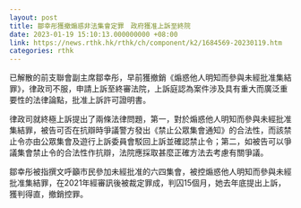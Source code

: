 ```yaml
---
layout: post
title: 鄒幸彤獲撤煽惑非法集會定罪　政府獲准上訴至終院
date: 2023-01-19 15:10:13.000000000 +08:00
link: https://news.rthk.hk/rthk/ch/component/k2/1684569-20230119.htm
categories: rthk
---
```


已解散的前支聯會副主席鄒幸彤，早前獲撤銷《煽惑他人明知而參與未經批准集結罪》，律政司不服，申請上訴至終審法院，上訴庭認為案件涉及具有重大而廣泛重要性的法律論點，批准上訴許可證明書。

律政司就終極上訴提出了兩條法律問題，第一，對於煽惑他人明知而參與未經批准集結罪，被告可否在抗辯時爭議警方發出《禁止公眾集會通知》的合法性，而該禁止令亦由公眾集會及遊行上訴委員會駁回上訴並確認禁止令；第二，如被告可以爭議集會禁止令的合法性作抗辯，法院應採取甚麼正確方法去考慮有關爭議。

鄒幸彤被指撰文呼籲市民參加未經批准的六四集會，被控煽惑他人明知而參與未經批准集結罪，在2021年經審訊後被裁定罪成，判囚15個月，她去年底提出上訴，獲判得直，撤銷控罪。
